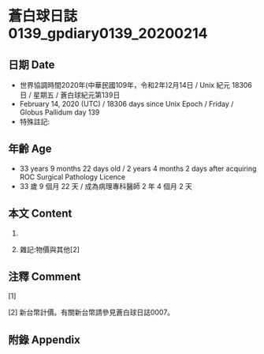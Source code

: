 # 蒼白球日誌0139_gpdiary0139_20200214 #

## 日期 Date ##

* 世界協調時間2020年(中華民國109年，令和2年)2月14日 / Unix 紀元 18306 日 / 星期五 / 蒼白球紀元第139日
* February 14, 2020 (UTC) / 18306 days since Unix Epoch / Friday / Globus Pallidum day 139
* 特殊註記:

## 年齡 Age ##

* 33 years 9 months 22 days old / 2 years 4 months 2 days after acquiring ROC Surgical Pathology Licence
* 33 歲 9 個月 22 天 / 成為病理專科醫師 2 年 4 個月 2 天

## 本文 Content ##

1. 

    
2. 雜記:物價與其他[2]

    

## 注釋 Comment ##

[1] 


[2] 新台幣計價。有關新台幣請參見蒼白球日誌0007。



## 附錄 Appendix ##

